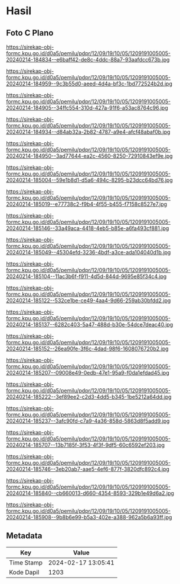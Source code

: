 # Hasil

## Foto C Plano

https://sirekap-obj-formc.kpu.go.id/d0a5/pemilu/pdpr/12/09/19/10/05/1209191005005-20240214-184834--e6baff42-de8c-4ddc-88a7-93aafdcc673b.jpg

https://sirekap-obj-formc.kpu.go.id/d0a5/pemilu/pdpr/12/09/19/10/05/1209191005005-20240214-184959--9c3b55d0-aeed-4d4a-bf3c-1bd772524b2d.jpg

https://sirekap-obj-formc.kpu.go.id/d0a5/pemilu/pdpr/12/09/19/10/05/1209191005005-20240214-184905--34ffc554-310d-427a-91f6-a53ac8764c96.jpg

https://sirekap-obj-formc.kpu.go.id/d0a5/pemilu/pdpr/12/09/19/10/05/1209191005005-20240214-184934--d84ab32a-2b82-4787-a9e4-afcf48abaf0b.jpg

https://sirekap-obj-formc.kpu.go.id/d0a5/pemilu/pdpr/12/09/19/10/05/1209191005005-20240214-184950--3ad77644-ea2c-4560-8250-72910843ef9e.jpg

https://sirekap-obj-formc.kpu.go.id/d0a5/pemilu/pdpr/12/09/19/10/05/1209191005005-20240214-185004--59e1b8d1-d5a6-494c-8295-b23dcc64bd76.jpg

https://sirekap-obj-formc.kpu.go.id/d0a5/pemilu/pdpr/12/09/19/10/05/1209191005005-20240214-185019--e77738c2-f9b4-4f55-b455-f7158c8527e7.jpg

https://sirekap-obj-formc.kpu.go.id/d0a5/pemilu/pdpr/12/09/19/10/05/1209191005005-20240214-185146--33a49aca-4418-4eb5-b85e-a6fa493cf881.jpg

https://sirekap-obj-formc.kpu.go.id/d0a5/pemilu/pdpr/12/09/19/10/05/1209191005005-20240214-185049--45304efd-3236-4bdf-a3ce-ada104040d1b.jpg

https://sirekap-obj-formc.kpu.go.id/d0a5/pemilu/pdpr/12/09/19/10/05/1209191005005-20240214-185104--11ac3b6f-f911-4d5d-844d-9695e85f34c4.jpg

https://sirekap-obj-formc.kpu.go.id/d0a5/pemilu/pdpr/12/09/19/10/05/1209191005005-20240214-185122--532ce1be-ce49-4aa4-9d66-259ab30bfdd2.jpg

https://sirekap-obj-formc.kpu.go.id/d0a5/pemilu/pdpr/12/09/19/10/05/1209191005005-20240214-185137--6282c403-5a47-488d-b30e-54dce7deac40.jpg

https://sirekap-obj-formc.kpu.go.id/d0a5/pemilu/pdpr/12/09/19/10/05/1209191005005-20240214-185152--26ea90fe-3f6c-4dad-98f6-1608076720b2.jpg

https://sirekap-obj-formc.kpu.go.id/d0a5/pemilu/pdpr/12/09/19/10/05/1209191005005-20240214-185207--09008e49-0edb-47e1-95a9-f0da1efdad45.jpg

https://sirekap-obj-formc.kpu.go.id/d0a5/pemilu/pdpr/12/09/19/10/05/1209191005005-20240214-185222--3ef89ee2-c2d3-4dd5-b345-1be5212a64dd.jpg

https://sirekap-obj-formc.kpu.go.id/d0a5/pemilu/pdpr/12/09/19/10/05/1209191005005-20240214-185237--3afc90fd-c7a9-4a36-858d-5863d8f5add9.jpg

https://sirekap-obj-formc.kpu.go.id/d0a5/pemilu/pdpr/12/09/19/10/05/1209191005005-20240214-185707--13b7185f-3f53-4f3f-9df5-60c6592ef203.jpg

https://sirekap-obj-formc.kpu.go.id/d0a5/pemilu/pdpr/12/09/19/10/05/1209191005005-20240214-185746--3eb20ab7-aae5-4ef6-877f-3820dfc892c4.jpg

https://sirekap-obj-formc.kpu.go.id/d0a5/pemilu/pdpr/12/09/19/10/05/1209191005005-20240214-185840--cb660013-d660-4354-8593-329b1e49d6a2.jpg

https://sirekap-obj-formc.kpu.go.id/d0a5/pemilu/pdpr/12/09/19/10/05/1209191005005-20240214-185908--9b8b6e99-b5a3-402e-a388-962a5b6a93ff.jpg


## Metadata

| Key        | Value               |
| ---------- | ------------------- |
| Time Stamp | 2024-02-17 13:05:41 |
| Kode Dapil | 1203                |



